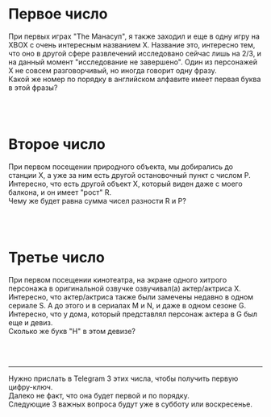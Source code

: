 # Первое число #
При первых играх "The Манасуп", я также заходил и еще в одну игру на XBOX с очень интересным названием X.
Название это, интересно тем, что оно в другой сфере развлечений исследовано сейчас лишь на 2/3, и на данный момент "исследование не завершено".
Один из персонажей X не совсем разговорчивый, но иногда говорит одну фразу.</br>
Какой же номер по порядку в английском алфавите имеет первая буква в этой фразы?

</br></br>

# Второе число #
При первом посещении природного объекта, мы добирались до станции X, а уже за ним есть другой остановочный пункт с числом P.
Интересно, что есть другой объект X, который виден даже с моего балкона, и он имеет "рост" R.</br>
Чему же будет равна сумма чисел разности R и P?

</br></br>


# Третье число #
При первом посещении кинотеатра, на экране одного хитрого персонажа в оригинальной озвучке озвучивал(а) актер/актриса X.
Интересно, что актер/актриса также были замечены недавно в одном сериале S.
А до этого и в сериалах M и N, и даже в одном сезоне G.
Интересно, что у дома, который представлял персонаж актера в G был еще и девиз.</br>
Сколько же букв "Н" в этом девизе?



</br></br>

---
Нужно прислать в Telegram 3 этих числа, чтобы получить первую цифру-ключ.</br>
Далеко не факт, что она будет первой и по порядку.</br>
Следующие 3 важных  вопроса будут уже в субботу или воскресенье.